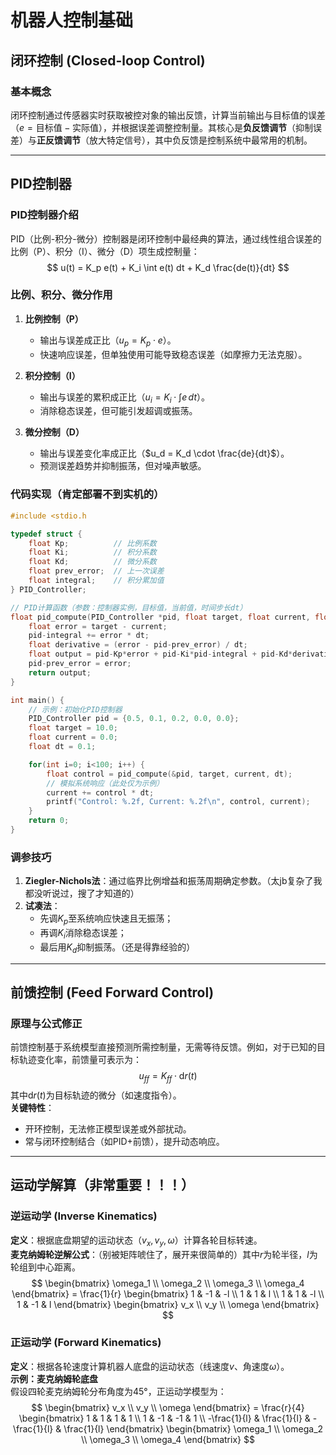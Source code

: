 # 机器人控制基础

## 闭环控制 (Closed-loop Control)

 ### 基本概念
 闭环控制通过传感器实时获取被控对象的输出反馈，计算当前输出与目标值的误差（$e = \text{目标值} - \text{实际值}$），并根据误差调整控制量。其核心是**负反馈调节**（抑制误差）与**正反馈调节**（放大特定信号），其中负反馈是控制系统中最常用的机制。

---

 ## PID控制器

 ### PID控制器介绍
 PID（比例-积分-微分）控制器是闭环控制中最经典的算法，通过线性组合误差的比例（P）、积分（I）、微分（D）项生成控制量：
$$
 u(t) = K_p e(t) + K_i \int e(t) dt + K_d \frac{de(t)}{dt}
$$

 ### 比例、积分、微分作用
 1. **比例控制（P）**  
    - 输出与误差成正比（$u_p = K_p \cdot e$）。
    - 快速响应误差，但单独使用可能导致稳态误差（如摩擦力无法克服）。
    
 2. **积分控制（I）**  
    - 输出与误差的累积成正比（$u_i = K_i \cdot \int e \, dt$）。
    - 消除稳态误差，但可能引发超调或振荡。
    
 3. **微分控制（D）**  
    - 输出与误差变化率成正比（$u_d = K_d \cdot \frac{de}{dt}$）。
    - 预测误差趋势并抑制振荡，但对噪声敏感。

 ### 代码实现（肯定部署不到实机的）
 ```c
 #include <stdio.h
 
 typedef struct {
     float Kp;          // 比例系数
     float Ki;          // 积分系数
     float Kd;          // 微分系数
     float prev_error;  // 上一次误差
     float integral;    // 积分累加值
 } PID_Controller;
 
 // PID计算函数（参数：控制器实例，目标值，当前值，时间步长dt）
 float pid_compute(PID_Controller *pid, float target, float current, float dt) {
     float error = target - current;
     pid-integral += error * dt;
     float derivative = (error - pid-prev_error) / dt;
     float output = pid-Kp*error + pid-Ki*pid-integral + pid-Kd*derivative;
     pid-prev_error = error;
     return output;
 }
 
 int main() {
     // 示例：初始化PID控制器
     PID_Controller pid = {0.5, 0.1, 0.2, 0.0, 0.0};
     float target = 10.0;
     float current = 0.0;
     float dt = 0.1;
 
     for(int i=0; i<100; i++) {
         float control = pid_compute(&pid, target, current, dt);
         // 模拟系统响应（此处仅为示例）
         current += control * dt;
         printf("Control: %.2f, Current: %.2f\n", control, current);
     }
     return 0;
 }
 ```

 ### 调参技巧
 1. **Ziegler-Nichols法**：通过临界比例增益和振荡周期确定参数。（太jb复杂了我都没听说过，搜了才知道的）
 2. **试凑法**：  
    - 先调$K_p$至系统响应快速且无振荡；  
    - 再调$K_i$消除稳态误差；  
    - 最后用$K_d$抑制振荡。（还是得靠经验的）

---

 ## 前馈控制 (Feed Forward Control)

 ### 原理与公式修正
 前馈控制基于系统模型直接预测所需控制量，无需等待反馈。例如，对于已知的目标轨迹变化率，前馈量可表示为：
$$
 u_{ff} = K_{ff} \cdot \text{d}r(t)
$$
 其中$\text{d}r(t)$为目标轨迹的微分（如速度指令）。  
 **关键特性**：  

 - 开环控制，无法修正模型误差或外部扰动。  
 - 常与闭环控制结合（如PID+前馈），提升动态响应。

---

 ## 运动学解算（非常重要！！！）
 ### 逆运动学 (Inverse Kinematics)
 **定义**：根据底盘期望的运动状态（$v_x, v_y, \omega$）计算各轮目标转速。  
 **麦克纳姆轮逆解公式**：（别被矩阵唬住了，展开来很简单的）其中$r$为轮半径，$l$为轮组到中心距离。
$$
 \begin{bmatrix}
 \omega_1 \\
 \omega_2 \\
 \omega_3 \\
 \omega_4
 \end{bmatrix}
 = \frac{1}{r}
 \begin{bmatrix}
 1 & -1 & -l \\
 1 & 1 & l \\
 1 & 1 & -l \\
 1 & -1 & l
 \end{bmatrix}
 \begin{bmatrix}
 v_x \\
 v_y \\
 \omega
 \end{bmatrix}
$$

 

 ### 正运动学 (Forward Kinematics)
 **定义**：根据各轮速度计算机器人底盘的运动状态（线速度$v$、角速度$\omega$）。  
 **示例：麦克纳姆轮底盘**  
 假设四轮麦克纳姆轮分布角度为45°，正运动学模型为：
$$
\begin{bmatrix}
 v_x \\
 v_y \\
 \omega
 \end{bmatrix}
 = \frac{r}{4}
 \begin{bmatrix}
 1 & 1 & 1 & 1 \\
 1 & -1 & -1 & 1 \\
 -\frac{1}{l} & \frac{1}{l} & -\frac{1}{l} & \frac{1}{l}
 \end{bmatrix}
 \begin{bmatrix}
 \omega_1 \\
 \omega_2 \\
 \omega_3 \\
 \omega_4
 \end{bmatrix}
$$